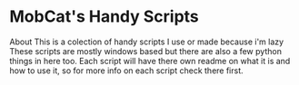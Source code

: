 # MobCat's Handy Scripts

About
This is a colection of handy scripts I use or made because i'm lazy
These scripts are mostly windows based but there are also a few python things in here too.
Each script will have there own readme on what it is and how to use it, so for more info on each script check there first.
